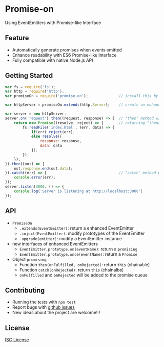 Promise-on
====
Using EventEmitters with Promise-like Interface

Feature
----
* Automatically generate promises when events emitted
* Enhance readability with ES6 Promise-like Interface
* Fully compatible with native Node.js API

Getting Started
----
```js
var fs = require('fs');
var http = require('http'); 
var promiseOn = require('promise-on');              // install this by `npm install promise-on`

var httpServer = promiseOn.extends(http.Server);    // create an enhanced http.Server class

var server = new httpServer;
server.on('request').then((request, response) => {  // "then" method will pass supplied arguments
    return new Promise((resolve, reject) => {       // returning "thenable" adopts the state of promise
        fs.readFile('index.html', (err, data) => {
            if(err) reject(err);
            else resolve({
                response: response,
                data: data
            });
        });
    });
}).then((out) => {
    out.response.end(out.data);
}).catch((err) => {                                 // "catch" method will handle errors
    console.error(err);
});
server.listen(3000, () => {
    console.log('Server is listening at http://localhost:3000')
});
```

API
----
* `PromiseOn`
    * `.extends(EventEmitter)`: return a enhanced EventEmitter
    * `.inject(EventEmitter)`: modify prototypes of the EventEmitter
    * `.upgrade(emitter)`: modify a EventEmitter instance
* new interfaces of enhanced EventEmitters
    * `EventEmitter.prototype.on(eventName)`: return a `promising`
    * `EventEmitter.prototype.once(eventName)`: return a `Promise`
* Object `promising`
    * Function `then(onFulfilled, onRejected)`: return `this` (chainable)
    * Function `catch(onRejected)`: return `this` (chainalbe)
    * `onFulfilled` and `onRejected` will be added to the promise queue

Contributing
----
* Running the tests with `npm test`
* Report bugs with [github issues](https://github.com/jjwong0915/promise-on/issues)
* New ideas about the project are welcome!!!

License
----
[ISC License](https://raw.githubusercontent.com/jjwong0915/promise-on/master/LICENSE)